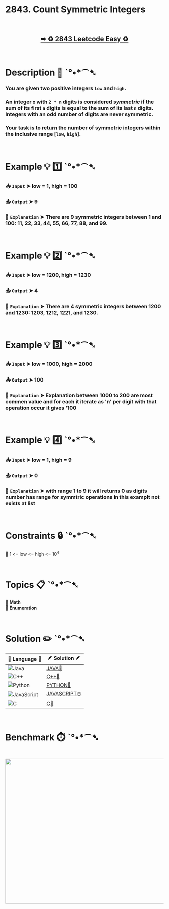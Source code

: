 # 2843. Count Symmetric Integers

</br>

<h2 align="center"> 

<a href="https://leetcode.com/problems/count-symmetric-integers/description/?envType=daily-question&envId=2025-04-11"><strong>➥ ♻️ 2843 Leetcode Easy ♻️ </strong></a>
</h2>

</br>

# Description 📜 ˋ°•*⁀➷

### You are given two positive integers `low` and `high`.

### An integer `x` with `2 * n` digits is considered *symmetric* if the sum of its first `n` digits is equal to the sum of its last `n` digits.  Integers with an odd number of digits are never symmetric.

### Your task is to return the number of symmetric integers within the inclusive range [`low`, `high`].

</br>

# Example 💡 1️⃣ ˋ°•*⁀➷

  ### 📥 `Input`  ➤ low = 1, high = 100

  ### 📤 `Output`  ➤ 9

  ### 🔦 `Explanation`  ➤ There are 9 symmetric integers between 1 and 100: 11, 22, 33, 44, 55, 66, 77, 88, and 99.

</br>

# Example 💡 2️⃣ ˋ°•*⁀➷

  ### 📥 `Input` ➤ low = 1200, high = 1230

  ### 📤 `Output`  ➤ 4

  ### 🔦 `Explanation` ➤ There are 4 symmetric integers between 1200 and 1230: 1203, 1212, 1221, and 1230.

</br>

# Example 💡 3️⃣ ˋ°•*⁀➷

  ### 📥 `Input` ➤ low = 1000, high = 2000

  ### 📤 `Output`  ➤ 100

  ### 🔦 `Explanation`  ➤ Explanation between 1000 to 200 are most commen value and for each it iterate as 'n' per digit with that operation occur it gives '100

</br>

# Example 💡 4️⃣ ˋ°•*⁀➷

  ### 📥 `Input`  ➤ low = 1, high = 9
  
  ### 📤 `Output`  ➤ 0
  
  ### 🔦 `Explanation`  ➤  with range 1 to 9 it will returns 0 as digits number has range for symmtric operations in this examplt not exists at list
</br>

# Constraints 🔒 ˋ°•*⁀➷

🔹 1 <= low <= high <= 10<sup>4</sup> </br>

</br>

# Topics 📋 ˋ°•*⁀➷

🔸 **Math**  </br>
🔸 **Enumeration**  </br>


</br>

# Solution ✏️ ˋ°•*⁀➷

| 📒 Language 📒  | 🪶 Solution 🪶 |
| ------------- | ------------- |
|  ![Java](https://img.shields.io/badge/java-%23ED8B00.svg?style=for-the-badge&logo=openjdk&logoColor=white)  | [JAVA🍁](https://github.com/Prakhar-002/LEETCODE/blob/main/%F0%9F%8D%84%20Daily%20Challenge%202025%20%F0%9F%8D%B3/%F0%9F%94%AC%20Examine%20Thoroughly%20%F0%9F%A7%AC/04%20Apr%20%E2%98%94/11%20-%2004%20-%202025%20---%202843.%20Count%20Symmetric%20Integers%20%E2%98%83%EF%B8%8F%20%F0%9F%8D%81%20%F0%9F%8D%B0%20%F0%9F%8E%B2%20%F0%9F%92%96/%F0%9F%8D%81JAVA%20-%202843.%20Count%20Symmetric%20Integers.java) |
|  ![C++](https://img.shields.io/badge/c++-%2300599C.svg?style=for-the-badge&logo=c%2B%2B&logoColor=white)  | [C++🎲](https://github.com/Prakhar-002/LEETCODE/blob/main/%F0%9F%8D%84%20Daily%20Challenge%202025%20%F0%9F%8D%B3/%F0%9F%94%AC%20Examine%20Thoroughly%20%F0%9F%A7%AC/04%20Apr%20%E2%98%94/11%20-%2004%20-%202025%20---%202843.%20Count%20Symmetric%20Integers%20%E2%98%83%EF%B8%8F%20%F0%9F%8D%81%20%F0%9F%8D%B0%20%F0%9F%8E%B2%20%F0%9F%92%96/%F0%9F%8E%B2CPP%20-%202843.%20Count%20Symmetric%20Integers.cpp)  |
|  ![Python](https://img.shields.io/badge/python-3670A0?style=for-the-badge&logo=python&logoColor=ffdd54)    | [PYTHON🍰](https://github.com/Prakhar-002/LEETCODE/blob/main/%F0%9F%8D%84%20Daily%20Challenge%202025%20%F0%9F%8D%B3/%F0%9F%94%AC%20Examine%20Thoroughly%20%F0%9F%A7%AC/04%20Apr%20%E2%98%94/11%20-%2004%20-%202025%20---%202843.%20Count%20Symmetric%20Integers%20%E2%98%83%EF%B8%8F%20%F0%9F%8D%81%20%F0%9F%8D%B0%20%F0%9F%8E%B2%20%F0%9F%92%96/%F0%9F%8D%B0PYTHON%20-%202843.%20Count%20Symmetric%20Integers.py) |
| ![JavaScript](https://img.shields.io/badge/javascript-%23323330.svg?style=for-the-badge&logo=javascript&logoColor=%23F7DF1E)   | [JAVASCRIPT☃️](https://github.com/Prakhar-002/LEETCODE/blob/main/%F0%9F%8D%84%20Daily%20Challenge%202025%20%F0%9F%8D%B3/%F0%9F%94%AC%20Examine%20Thoroughly%20%F0%9F%A7%AC/04%20Apr%20%E2%98%94/11%20-%2004%20-%202025%20---%202843.%20Count%20Symmetric%20Integers%20%E2%98%83%EF%B8%8F%20%F0%9F%8D%81%20%F0%9F%8D%B0%20%F0%9F%8E%B2%20%F0%9F%92%96/%E2%98%83%EF%B8%8FJAVASCRIPT%20-%202843.%20Count%20Symmetric%20Integers.js) |
|   ![C](https://img.shields.io/badge/c-%2300599C.svg?style=for-the-badge&logo=c&logoColor=white)   | [C💖](https://github.com/Prakhar-002/LEETCODE/blob/main/%F0%9F%8D%84%20Daily%20Challenge%202025%20%F0%9F%8D%B3/%F0%9F%94%AC%20Examine%20Thoroughly%20%F0%9F%A7%AC/04%20Apr%20%E2%98%94/11%20-%2004%20-%202025%20---%202843.%20Count%20Symmetric%20Integers%20%E2%98%83%EF%B8%8F%20%F0%9F%8D%81%20%F0%9F%8D%B0%20%F0%9F%8E%B2%20%F0%9F%92%96/%F0%9F%92%96C%20-%202843.%20Count%20Symmetric%20Integers.c)  |

</br>

# Benchmark ⏱️ ˋ°•*⁀➷

<h1  align="center" >

<img src ="https://github.com/user-attachments/assets/1db5ed0c-5e9a-4a1c-85d5-a6b88b1e208c" width = "700px" height="462px" />

</h1>
